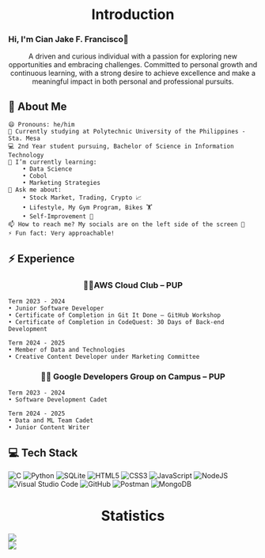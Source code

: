 <!-- Quick Intro -->
<h1 align="center">Introduction</h1> 

### Hi, I'm Cian Jake F. Francisco👋
<p align="center"> A driven and curious individual with a passion for exploring new opportunities and embracing 
challenges. Committed to personal growth and continuous learning, with a strong desire to achieve 
excellence and make a meaningful impact in both personal and professional pursuits. </p>

## 🧐 About Me
    😄 Pronouns: he/him
    🏫 Currently studying at Polytechnic University of the Philippines - Sta. Mesa
    💻 2nd Year student pursuing, Bachelor of Science in Information Technology
    🌱 I’m currently learning: 
        • Data Science
        • Cobol
        • Marketing Strategies
    💬 Ask me about: 
        • Stock Market, Trading, Crypto 📈
        • Lifestyle, My Gym Program, Bikes 🏋️
        • Self-Improvement 📖
    📫 How to reach me? My socials are on the left side of the screen 👀
    ⚡ Fun fact: Very approachable!

## ⚡ Experience 
<h3 align="center"> 🧑‍🚀AWS Cloud Club – PUP </h3>

    Term 2023 - 2024
    • Junior Software Developer
    • Certificate of Completion in Git It Done – GitHub Workshop
    • Certificate of Completion in CodeQuest: 30 Days of Back-end Development
    
    Term 2024 - 2025
    • Member of Data and Technologies
    • Creative Content Developer under Marketing Committee
<h3 align="center"> 🧑‍💻 Google Developers Group on Campus – PUP</h3>

    Term 2023 - 2024
    • Software Development Cadet
    
    Term 2024 - 2025
    • Data and ML Team Cadet
    • Junior Content Writer

<!-- Skills -->
## 💻 Tech Stack
![C](https://img.shields.io/badge/c-%2300599C.svg?style=for-the-badge&logo=c&logoColor=white)
![Python](https://img.shields.io/badge/python-3670A0?style=for-the-badge&logo=python&logoColor=ffdd54)
![SQLite](https://img.shields.io/badge/sqlite-%2307405e.svg?style=for-the-badge&logo=sqlite&logoColor=white)
![HTML5](https://img.shields.io/badge/html5-%23E34F26.svg?style=for-the-badge&logo=html5&logoColor=white)
![CSS3](https://img.shields.io/badge/css3-%231572B6.svg?style=for-the-badge&logo=css3&logoColor=white)
![JavaScript](https://img.shields.io/badge/javascript-%23323330.svg?style=for-the-badge&logo=javascript&logoColor=%23F7DF1E)
![NodeJS](https://img.shields.io/badge/node.js-6DA55F?style=for-the-badge&logo=node.js&logoColor=white)<br/>
![Visual Studio Code](https://img.shields.io/badge/Visual%20Studio%20Code-0078d7.svg?style=for-the-badge&logo=visual-studio-code&logoColor=white)
![GitHub](https://img.shields.io/badge/github-%23121011.svg?style=for-the-badge&logo=github&logoColor=white)
![Postman](https://img.shields.io/badge/Postman-FF6C37?style=for-the-badge&logo=postman&logoColor=white)
![MongoDB](https://img.shields.io/badge/MongoDB-%234ea94b.svg?style=for-the-badge&logo=mongodb&logoColor=white)

<!-- Github Stats -->
<h1 align="center">Statistics</h1>

![](https://github-readme-stats.vercel.app/api?username=ceezey&show_icons=TRUE&theme=tokyonight)<br/>
![](https://github-profile-trophy.vercel.app/?username=ceezey&theme=tokyonight&no-frame=false&no-bg=true&margin-w=4)


<!--
**ceezey/ceezey** is a ✨ _special_ ✨ repository because its `README.md` (this file) appears on your GitHub profile.

Here are some ideas to get you started:

- 🔭 I’m currently working on ...
- 🌱 I’m currently learning ...
- 👯 I’m looking to collaborate on ...
- 🤔 I’m looking for help with ...
- 💬 Ask me about ...
- 📫 How to reach me: ...
- 😄 Pronouns: ...
- ⚡ Fun fact: ...
-->
